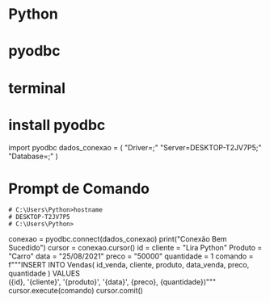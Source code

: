 # Python
# pyodbc
# terminal
# install pyodbc

import pyodbc
dados_conexao = (
    "Driver=;" 
    "Server=DESKTOP-T2JV7P5;"
    "Database=;"
)
# Prompt de Comando
    # C:\Users\Python>hostname
    # DESKTOP-T2JV7P5
    # C:\Users\Python>
conexao = pyodbc.connect(dados_conexao)
print("Conexão Bem Sucedido")
cursor = conexao.cursor()
id = 
cliente = "Lira Python"
Produto = "Carro"
data = "25/08/2021"
preco = "50000"
quantidade = 1
comando = f"""INSERT INTO
    Vendas(
    id_venda,
    cliente,
    produto,
    data_venda,
    preco,
    quantidade
    )
VALUES  
    ({id}, '{cliente}', '{produto}', '{data}', {preco}, {quantidade})"""
cursor.execute(comando)
cursor.comit()
